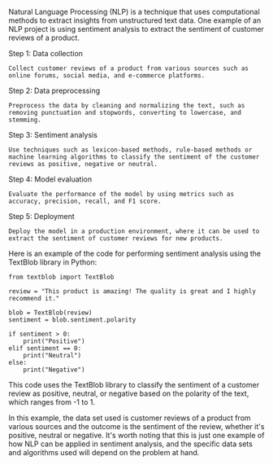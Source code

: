 Natural Language Processing (NLP) is a technique that uses computational methods to extract insights from unstructured text data. One example of an NLP project is using sentiment analysis to extract the sentiment of customer reviews of a product.

Step 1: Data collection

    Collect customer reviews of a product from various sources such as online forums, social media, and e-commerce platforms.

Step 2: Data preprocessing

    Preprocess the data by cleaning and normalizing the text, such as removing punctuation and stopwords, converting to lowercase, and stemming.

Step 3: Sentiment analysis

    Use techniques such as lexicon-based methods, rule-based methods or machine learning algorithms to classify the sentiment of the customer reviews as positive, negative or neutral.

Step 4: Model evaluation

    Evaluate the performance of the model by using metrics such as accuracy, precision, recall, and F1 score.

Step 5: Deployment

    Deploy the model in a production environment, where it can be used to extract the sentiment of customer reviews for new products.

Here is an example of the code for performing sentiment analysis using the TextBlob library in Python:

    from textblob import TextBlob

    review = "This product is amazing! The quality is great and I highly recommend it."

    blob = TextBlob(review)
    sentiment = blob.sentiment.polarity

    if sentiment > 0:
        print("Positive")
    elif sentiment == 0:
        print("Neutral")
    else:
        print("Negative")
        
This code uses the TextBlob library to classify the sentiment of a customer review as positive, neutral, or negative based on the polarity of the text, which ranges from -1 to 1.

In this example, the data set used is customer reviews of a product from various sources and the outcome is the sentiment of the review, whether it's positive, neutral or negative. It's worth noting that this is just one example of how NLP can be applied in sentiment analysis, and the specific data sets and algorithms used will depend on the problem at hand.
